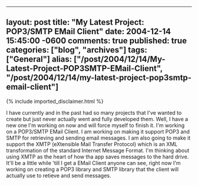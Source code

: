   ---
  layout: post
  title: "My Latest Project: POP3/SMTP EMail Client"
  date: 2004-12-14 15:45:00 -0600
  comments: true
  published: true
  categories: ["blog", "archives"]
  tags: ["General"]
  alias: ["/post/2004/12/14/My-Latest-Project-POP3SMTP-EMail-Client", "/post/2004/12/14/my-latest-project-pop3smtp-email-client"]
  ---
<!-- more -->
{% include imported_disclaimer.html %}
<P>I have currently and in the past had so many projects that I've wanted to create but just never actually went and fully developed them. Well, I have a new one I'm working on now and will force myself to finish it. I'm working on a POP3/SMTP EMail Client. I am working on making it support POP3 and SMTP for retrieving and sending email messages. I am also going to make it support the XMTP (eXtensible Mail Transfer Protocol) which is an XML transformation of the standard Internet Message Format. I'm thinking about using XMTP as the heart of how tha app saves messages to the hard drive. It'll be a little while 'till I get a EMail Client anyone can see, right now I'm working on creating a POP3 library and SMTP library that the client will actually use to retieve and send messages.</P>

